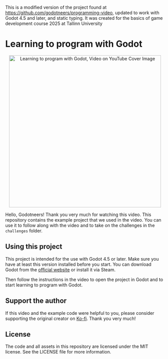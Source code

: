 This is a modified version of the project found at https://github.com/godotneers/programming-video, updated to work with Godot 4.5 and later, and static typing. It was created for the basics of game development course 2025 at Tallinn University

# Learning to program with Godot

<p align="center">
  <p align="center">
  <a href="https://www.youtube.com/watch?v=cx_yTggSENU"> <img src="https://i3.ytimg.com/vi/cx_yTggSENU/hqdefault.jpg" width="480px" alt="Learning to program with Godot, Video on YouTube Cover Image"></a> 
  </p>
</p>

Hello, Godotneers! Thank you very much for watching this video. This repository contains the example project that we used in the video. You can use it to follow along with the video and to take on the challenges in the `challenges` folder.

## Using this project
This project is intended for the use with Godot 4.5 or later. Make sure you have at least this version installed before you start. You can download Godot from the [official website](https://godotengine.org/download) or install it via Steam.

Then follow the instructions in the video to open the project in Godot and to start learning to program with Godot.

## Support the author

If this video and the example code were helpful to you, please consider supporting the original creator on [Ko-fi](https://ko-fi.com/derkork). Thank you very much!


## License

The code and all assets in this repository are licensed under the MIT license. See the LICENSE file for more information. 
